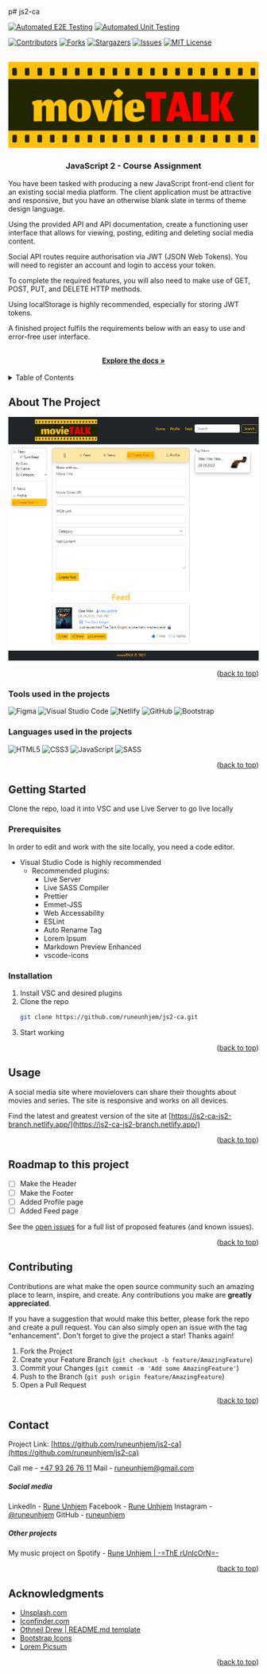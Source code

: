 p# js2-ca

<!-- Improved compatibility of back to top link: See: https://github.com/othneildrew/Best-README-Template/pull/73 -->

<a name="readme-top"></a>

<!--
*** Thanks for checking out the Best-README-Template. If you have a suggestion
*** that would make this better, please fork the repo and create a pull request
*** or simply open an issue with the tag "enhancement".
*** Don't forget to give the project a star!
*** Thanks again! Now go create something AMAZING! :D
-->

<!-- PROJECT SHIELDS -->
<!--
*** I'm using markdown "reference style" links for readability.
*** Reference links are enclosed in brackets [ ] instead of parentheses ( ).
*** See the bottom of this document for the declaration of the reference variables
*** for contributors-url, forks-url, etc. This is an optional, concise syntax you may use.
*** https://www.markdownguide.org/basic-syntax/#reference-style-links
-->
[![Automated E2E Testing](https://github.com/Tokle89/workflow-ca/actions/workflows/e2e-tests.yml/badge.svg)](https://github.com/Tokle89/workflow-ca/actions/workflows/e2e-tests.yml)
[![Automated Unit Testing](https://github.com/Tokle89/workflow-ca/actions/workflows/unit-tests.yml/badge.svg)](https://github.com/Tokle89/workflow-ca/actions/workflows/unit-tests.yml)


[![Contributors][contributors-shield]][contributors-url]
[![Forks][forks-shield]][forks-url]
[![Stargazers][stars-shield]][stars-url]
[![Issues][issues-shield]][issues-url]
[![MIT License][license-shield]][license-url]

<!-- PROJECT LOGO -->
<br />
<div align="center">
  <a href="https://github.com/runeunhjem/js2-ca">
    <img src="img/logo-yellow.svg" alt="Logo">
  </a>

  <h3 align="center">JavaScript 2 - Course Assignment</h3>

  <p align="left">
    You have been tasked with producing a new JavaScript front-end client for an existing social media platform. The client application must be attractive and responsive, but you have an otherwise blank slate in terms of theme design language.</p>

  <p align="left">Using the provided API and API documentation, create a functioning user interface that allows for viewing, posting, editing and deleting social media content.</p>

  <p align="left">Social API routes require authorisation via JWT (JSON Web Tokens). You will need to register an account and login to access your token.</p>

  <p align="left">To complete the required features, you will also need to make use of GET, POST, PUT, and DELETE HTTP methods.</p>

  <p align="left">Using localStorage is highly recommended, especially for storing JWT tokens.</p>

  <p align="left">A finished project fulfils the requirements below with an easy to use and error-free user interface.</p>
    <br />
    <a href="https://github.com/runeunhjem/js2-ca"><strong>Explore the docs »</strong></a>
    <br />
    <br />

</div>

<!-- TABLE OF CONTENTS -->
<details>
  <summary>Table of Contents</summary>
  <ol>
    <li>
      <a href="#about-the-project">Screenshot of the Project</a>
      <ul>
        <li><a href="#built-with">Tools used on the projects</a></li>
      </ul>
    </li>
    <li>
      <a href="#getting-started">Getting Started</a>
      <ul>
        <li><a href="#prerequisites">Prerequisites</a></li>
        <li><a href="#installation">Installation</a></li>
      </ul>
    </li>
    <li><a href="#usage">Usage</a></li>
    <li><a href="#roadmap">Roadmap</a></li>
    <li><a href="#contributing">Contributing</a></li>
    <li><a href="#license">License</a></li>
    <li><a href="#contact">Contact</a></li>
    <li><a href="#acknowledgments">Acknowledgments</a></li>
  </ol>
</details>

<!-- ABOUT THE PROJECT -->

## About The Project

[![Product Name Screen Shot][product-screenshot]](https://js2-ca-js2-branch.netlify.app/)

<p align="right">(<a href="#readme-top">back to top</a>)</p>

### Tools used in the projects

![Figma](https://img.shields.io/badge/figma-%23F24E1E.svg?style=for-the-badge&logo=figma&logoColor=white) ![Visual Studio Code](https://img.shields.io/badge/Visual%20Studio%20Code-0078d7.svg?style=for-the-badge&logo=visual-studio-code&logoColor=white) ![Netlify](https://img.shields.io/badge/netlify-%23000000.svg?style=for-the-badge&logo=netlify&logoColor=#00C7B7) ![GitHub](https://img.shields.io/badge/github-%23121011.svg?style=for-the-badge&logo=github&logoColor=white) ![Bootstrap](https://img.shields.io/badge/bootstrap-%23F24E1E.svg?style=for-the-badge&logo=bootstrap&logoColor=white)

### Languages used in the projects

![HTML5](https://img.shields.io/badge/html5-%23E34F26.svg?style=for-the-badge&logo=html5&logoColor=white) ![CSS3](https://img.shields.io/badge/css3-%231572B6.svg?style=for-the-badge&logo=css3&logoColor=white) ![JavaScript](https://img.shields.io/badge/javascript-%23323330.svg?style=for-the-badge&logo=javascript&logoColor=%23F7DF1E) ![SASS](https://img.shields.io/badge/SASS-hotpink.svg?style=for-the-badge&logo=SASS&logoColor=white)

<p align="right">(<a href="#readme-top">back to top</a>)</p>

<!-- GETTING STARTED -->

## Getting Started

Clone the repo, load it into VSC and use Live Server to go live locally

### Prerequisites

In order to edit and work with the site locally, you need a code editor.

- Visual Studio Code is highly recommended
  - Recommended plugins:
    - Live Server
    - Live SASS Compiler
    - Prettier
    - Emmet-JSS
    - Web Accessability
    - ESLint
    - Auto Rename Tag
    - Lorem Ipsum
    - Markdown Preview Enhanced
    - vscode-icons

### Installation

1. Install VSC and desired plugins
2. Clone the repo
   ```sh
   git clone https://github.com/runeunhjem/js2-ca.git
   ```
3. Start working

<p align="right">(<a href="#readme-top">back to top</a>)</p>

<!-- USAGE EXAMPLES -->

## Usage

A social media site where movielovers can share their thoughts about movies and series. The site is responsive and works on all devices.

Find the latest and greatest version of the site at [https://js2-ca-js2-branch.netlify.app/](https://js2-ca-js2-branch.netlify.app/)

<p align="right">(<a href="#readme-top">back to top</a>)</p>

<!-- ROADMAP -->

## Roadmap to this project

- [ ] Make the Header
- [ ] Make the Footer
- [ ] Added Profile page
- [ ] Added Feed page

See the [open issues](https://github.com/runeunhjem/js2-ca/issues) for a full list of proposed features (and known issues).

<p align="right">(<a href="#readme-top">back to top</a>)</p>

<!-- CONTRIBUTING -->

## Contributing

Contributions are what make the open source community such an amazing place to learn, inspire, and create. Any contributions you make are **greatly appreciated**.

If you have a suggestion that would make this better, please fork the repo and create a pull request. You can also simply open an issue with the tag "enhancement".
Don't forget to give the project a star! Thanks again!

1. Fork the Project
2. Create your Feature Branch (`git checkout -b feature/AmazingFeature`)
3. Commit your Changes (`git commit -m 'Add some AmazingFeature'`)
4. Push to the Branch (`git push origin feature/AmazingFeature`)
5. Open a Pull Request

<p align="right">(<a href="#readme-top">back to top</a>)</p>

<!-- CONTACT -->

## Contact

Project Link: [https://github.com/runeunhjem/js2-ca](https://github.com/runeunhjem/js2-ca)

Call me - [+47 93 26 76 11](tel:+4793267611)
Mail - runeunhjem@gmail.com

##### Social media

LinkedIn - [Rune Unhjem](https://www.linkedin.com/in/runeunhjem/)
Facebook - [Rune Unhjem](https://www.facebook.com/runeunhjem/)
Instagram - [@runeunhjem](https://www.instagram.com/runeunhjem/)
GitHub - [runeunhjem](https://github.com/runeunhjem)

##### Other projects

My music project on Spotify - [Rune Unhjem | -=ThE rUnIcOrN=-](https://open.spotify.com/user/1116127880?si=8e9e9e8f3b5c4e9d)

<p align="right">(<a href="#readme-top">back to top</a>)</p>

<!-- ACKNOWLEDGMENTS -->

## Acknowledgments

- [Unsplash.com](https://unsplash.com/)
- [Iconfinder.com](https://www.iconfinder.com/)
- [Othneil Drew | README.md template](https://github.com/othneildrew)
- [Bootstrap Icons](https://icons.getbootstrap.com/)
- [Lorem Picsum](https://picsum.photos/)

<p align="right">(<a href="#readme-top">back to top</a>)</p>

<!-- MARKDOWN LINKS & IMAGES -->
<!-- https://www.markdownguide.org/basic-syntax/#reference-style-links -->

[contributors-shield]: https://img.shields.io/github/contributors/runeunhjem/js2-ca.svg?style=for-the-badge
[contributors-url]: https://github.com/runeunhjem/js2-ca/graphs/contributors
[forks-shield]: https://img.shields.io/github/forks/runeunhjem/js2-ca.svg?style=for-the-badge
[forks-url]: https://github.com/runeunhjem/js2-ca/network/members
[stars-shield]: https://img.shields.io/github/stars/runeunhjem/js2-ca.svg?style=for-the-badge
[stars-url]: https://github.com/runeunhjem/js2-ca/stargazers
[issues-shield]: https://img.shields.io/github/issues/runeunhjem/js2-ca.svg?style=for-the-badge
[issues-url]: https://github.com/runeunhjem/js2-ca/issues
[license-shield]: https://img.shields.io/github/license/runeunhjem/js2-ca.svg?style=for-the-badge
[license-url]: https://github.com/runeunhjem/js2-ca/blob/master/LICENSE.txt
[linkedin-shield]: https://img.shields.io/badge/-LinkedIn-black.svg?style=for-the-badge&logo=linkedin&colorB=555
[linkedin-url]: https://linkedin.com/in/runeunhjem
[product-screenshot]: ./img/js2-ca.png
